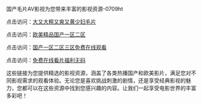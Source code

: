 国产毛片AV影视为您带来丰富的影视资源-0709ht

点击访问：<a href="https://heiliaoxqkkct.pages.dev">大又大粗又爽又黄少妇毛片</a>

点击访问：<a href="https://heiliaoxwd5i8.pages.dev">欧美精品国产一区二区</a>

点击访问：<a href="https://heiliaowt0d7p.pages.dev">国产一区二区三区免费在线观看</a>

点击访问：<a href="https://heiliaoga6s9v.pages.dev">免费在线看片福利无码</a>

这些链接为您提供精选的影视资源，涵盖了各类热播国产和欧美影片，满足您对不同影视需求的观看体验。无论您是喜欢挑战刺激的剧情，还是享受经典影视的魅力，您都可以在这些资源中找到您感兴趣的内容。让我们一起享受电影世界的丰富多彩吧！

<span style="display:none;">[Canonical link](）</span>
